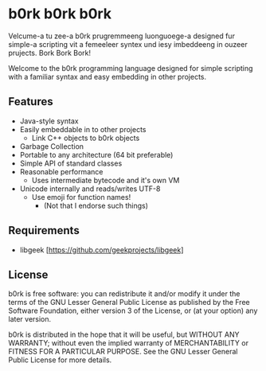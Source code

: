 b0rk b0rk b0rk
==============

Velcume-a tu zee-a b0rk prugremmeeng luonguoege-a designed fur simple-a
scripting vit a femeeleer syntex und iesy imbeddeeng in ouzeer prujects.
Bork Bork Bork!

Welcome to the b0rk programming language designed for simple scripting with a
familiar syntax and easy embedding in other projects.


Features
--------

* Java-style syntax
* Easily embeddable in to other projects
  * Link C++ objects to b0rk objects
* Garbage Collection
* Portable to any architecture (64 bit preferable)
* Simple API of standard classes
* Reasonable performance
  * Uses intermediate bytecode and it's own VM
* Unicode internally and reads/writes UTF-8
  * Use emoji for function names!
    * (Not that I endorse such things)


Requirements
------------

* libgeek [https://github.com/geekprojects/libgeek]


License
-------

b0rk is free software: you can redistribute it and/or modify
it under the terms of the GNU Lesser General Public License as published by
the Free Software Foundation, either version 3 of the License, or
(at your option) any later version.

b0rk is distributed in the hope that it will be useful,
but WITHOUT ANY WARRANTY; without even the implied warranty of
MERCHANTABILITY or FITNESS FOR A PARTICULAR PURPOSE.  See the
GNU Lesser General Public License for more details.

